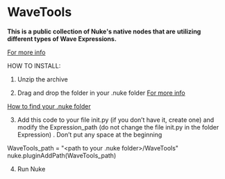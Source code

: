 # WaveTools

**This is a public collection of Nuke's native nodes that are**
**utilizing different types of Wave Expressions.**

[For more info](https://www.gatimedia.co.uk/wave-expression-tools)

HOW TO INSTALL:
1. Unzip the archive
  
2. Drag and drop the folder in your .nuke folder
[For more info](https://www.gatimedia.co.uk/wave-expression-tools)

[How to find your .nuke folder](hhttps://support.foundry.com/hc/en-us/articles/207271649-Q100048-Nuke-Directory-Locations)

3. Add this code to your file init.py (if you don’t have it, create one) and modify the Expression_path (do not change the file init.py in the folder Expression) . Don’t put any space at the beginning

WaveTools_path = "<path to your .nuke folder>/WaveTools"
nuke.pluginAddPath(WaveTools_path)

4. Run Nuke

